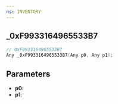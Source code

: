 ```yaml
---
ns: INVENTORY
---
```

## _0xF9933164965533B7

```c
// 0xF9933164965533B7
Any _0xF9933164965533B7(Any p0, Any p1);
```

## Parameters
* **p0**:
* **p1**:
